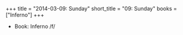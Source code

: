 +++
title = "2014-03-09: Sunday"
short_title = "09: Sunday"
books = ["Inferno"]
+++


* Book: Inferno /f/
